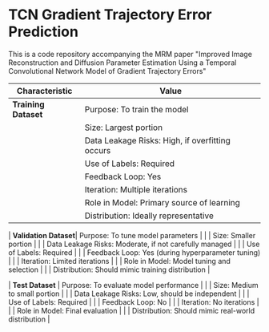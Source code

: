 # TCN Gradient Trajectory Error Prediction
This is a code repository accompanying the MRM paper "Improved Image Reconstruction and Diffusion Parameter Estimation Using a Temporal Convolutional Network Model of Gradient Trajectory Errors"

| Characteristic        | Value                      |
|-----------------------|---------------------------|
| **Training Dataset**  | Purpose: To train the model |
|                       | Size: Largest portion     |
|                       | Data Leakage Risks: High, if overfitting occurs |
|                       | Use of Labels: Required    |
|                       | Feedback Loop: Yes         |
|                       | Iteration: Multiple iterations |
|                       | Role in Model: Primary source of learning |
|                       | Distribution: Ideally representative |

| **Validation Dataset**| Purpose: To tune model parameters |
|                       | Size: Smaller portion       |
|                       | Data Leakage Risks: Moderate, if not carefully managed |
|                       | Use of Labels: Required      |
|                       | Feedback Loop: Yes (during hyperparameter tuning) |
|                       | Iteration: Limited iterations |
|                       | Role in Model: Model tuning and selection |
|                       | Distribution: Should mimic training distribution |

| **Test Dataset**      | Purpose: To evaluate model performance |
|                       | Size: Medium to small portion |
|                       | Data Leakage Risks: Low, should be independent |
|                       | Use of Labels: Required      |
|                       | Feedback Loop: No            |
|                       | Iteration: No iterations      |
|                       | Role in Model: Final evaluation |
|                       | Distribution: Should mimic real-world distribution |
